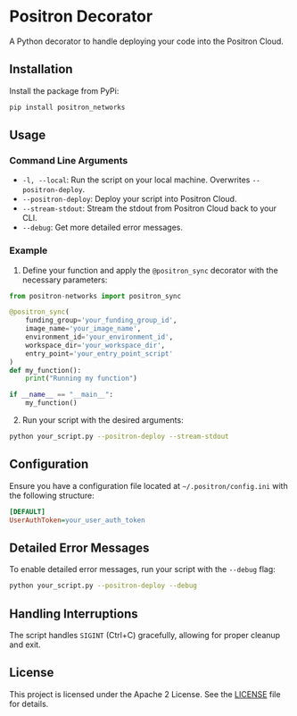 
# Positron Decorator

A Python decorator to handle deploying your code into the Positron Cloud.

## Installation

Install the package from PyPi:

```bash
pip install positron_networks
```

## Usage

### Command Line Arguments

- `-l, --local`: Run the script on your local machine. Overwrites `--positron-deploy`.
- `--positron-deploy`: Deploy your script into Positron Cloud.
- `--stream-stdout`: Stream the stdout from Positron Cloud back to your CLI.
- `--debug`: Get more detailed error messages.

### Example

1. Define your function and apply the `@positron_sync` decorator with the necessary parameters:

```python
from positron-networks import positron_sync

@positron_sync(
    funding_group='your_funding_group_id',
    image_name='your_image_name',
    environment_id='your_environment_id',
    workspace_dir='your_workspace_dir',
    entry_point='your_entry_point_script'
)
def my_function():
    print("Running my function")

if __name__ == "__main__":
    my_function()
```

2. Run your script with the desired arguments:

```bash
python your_script.py --positron-deploy --stream-stdout
```

## Configuration

Ensure you have a configuration file located at `~/.positron/config.ini` with the following structure:

```ini
[DEFAULT]
UserAuthToken=your_user_auth_token
```

## Detailed Error Messages

To enable detailed error messages, run your script with the `--debug` flag:

```bash
python your_script.py --positron-deploy --debug
```

## Handling Interruptions

The script handles `SIGINT` (Ctrl+C) gracefully, allowing for proper cleanup and exit.

## License

This project is licensed under the Apache 2 License. See the [LICENSE](LICENSE) file for details.

